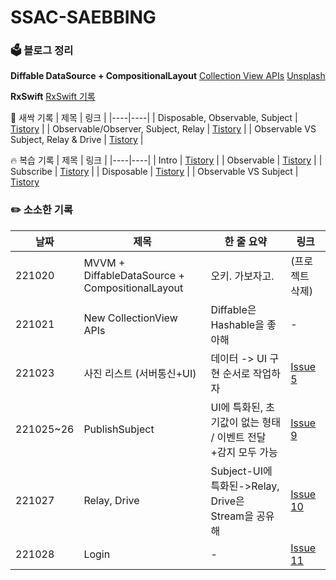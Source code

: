 # SSAC-SAEBBING

### 🗳 블로그 정리
**Diffable DataSource + CompositionalLayout**
[Collection View APIs](https://so-kyte.tistory.com/179?category=1033999) 
[Unsplash](https://so-kyte.tistory.com/181?category=1033999)

**RxSwift**
[RxSwift 기록](https://so-kyte.tistory.com/category/Swift/RxSwift)

🌱 새싹 기록 
| 제목 | 링크 |
|----|----|
| Disposable, Observable, Subject | [Tistory](https://so-kyte.tistory.com/190?category=1078462) |
| Observable/Observer, Subject, Relay | [Tistory](https://so-kyte.tistory.com/192?category=1078462) |
| Observable VS Subject, Relay & Drive | [Tistory](https://so-kyte.tistory.com/195?category=1078462) |


🔥 복습 기록 
| 제목 | 링크 |
|----|----|
| Intro | [Tistory](https://so-kyte.tistory.com/185?category=1078462) |
| Observable | [Tistory](https://so-kyte.tistory.com/186?category=1078462) |
| Subscribe | [Tistory](https://so-kyte.tistory.com/187?category=1078462) |
| Disposable | [Tistory](https://so-kyte.tistory.com/188?category=1078462) |
| Observable VS Subject | [Tistory](https://so-kyte.tistory.com/191?category=1078462)


### ✏️ 소소한 기록 
| 날짜 | 제목 | 한 줄 요약 | 링크 |
|----|----|----|----|
| 221020 | MVVM + DiffableDataSource + CompositionalLayout | 오키. 가보자고. | (프로젝트 삭제) |
| 221021 | New CollectionView APIs | Diffable은 Hashable을 좋아해 | - |
| 221023 | 사진 리스트 (서버통신+UI) | 데이터 -> UI 구현 순서로 작업하자 | [Issue 5](https://github.com/pcsoyeon/SSAC-SAEBBING/issues/5) |
| 221025~26 | PublishSubject | UI에 특화된, 초기값이 없는 형태 / 이벤트 전달+감지 모두 가능 | [Issue 9](https://github.com/pcsoyeon/SSAC-SAEBBING/issues/9) |
| 221027 | Relay, Drive | Subject-UI에특화된->Relay, Drive은 Stream을 공유해 | [Issue 10](https://github.com/pcsoyeon/SSAC-SAEBBING/issues/10) |
| 221028 | Login | - | [Issue 11](https://github.com/pcsoyeon/SSAC-SAEBBING/issues/11) |
